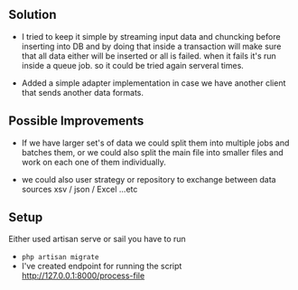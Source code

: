 ## Solution

- I tried to keep it simple by streaming input data and chuncking before inserting into DB
and by doing that inside a transaction will make sure that all data either will be inserted or all is failed. when it fails it's run inside a queue job. so it could be tried again serveral times.

- Added a simple adapter implementation in case we have another client that sends another data formats.

## Possible Improvements

- If we have larger set's of data we could split them into multiple jobs and batches them, or we could also split the main file into smaller files and work on each one of them individually.

- we could also user strategy or repository to exchange between data sources xsv / json / Excel ...etc

## Setup

Either used artisan serve or sail you have to run

- `php artisan migrate`
- I've created endpoint for running the script http://127.0.0.1:8000/process-file